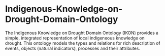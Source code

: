 # Indigenous-Knowledge-on-Drought-Domain-Ontology
The Indigenous Knowledge on Drought Domain Ontology (IKON) provides a simple, integrated representation of local indigeneous knowledge on drought. This ontology models the types and relations for rich description of events, objects (natural indicators), processes and their attributes.
